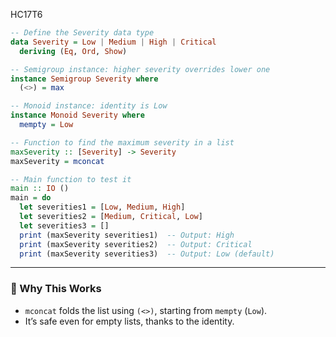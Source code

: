 HC17T6

```haskell
-- Define the Severity data type
data Severity = Low | Medium | High | Critical
  deriving (Eq, Ord, Show)

-- Semigroup instance: higher severity overrides lower one
instance Semigroup Severity where
  (<>) = max

-- Monoid instance: identity is Low
instance Monoid Severity where
  mempty = Low

-- Function to find the maximum severity in a list
maxSeverity :: [Severity] -> Severity
maxSeverity = mconcat

-- Main function to test it
main :: IO ()
main = do
  let severities1 = [Low, Medium, High]
  let severities2 = [Medium, Critical, Low]
  let severities3 = []
  print (maxSeverity severities1)  -- Output: High
  print (maxSeverity severities2)  -- Output: Critical
  print (maxSeverity severities3)  -- Output: Low (default)
```

---

### 🧠 Why This Works
- `mconcat` folds the list using `(<>)`, starting from `mempty` (`Low`).
- It’s safe even for empty lists, thanks to the identity.

